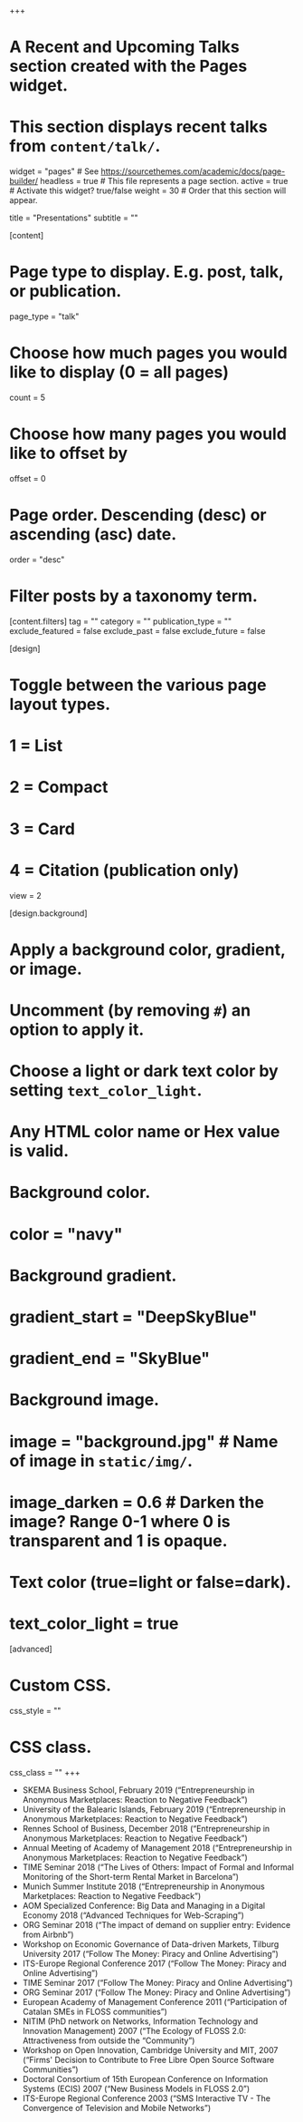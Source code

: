 +++
# A Recent and Upcoming Talks section created with the Pages widget.
# This section displays recent talks from `content/talk/`.

widget = "pages"  # See https://sourcethemes.com/academic/docs/page-builder/
headless = true  # This file represents a page section.
active = true  # Activate this widget? true/false
weight = 30  # Order that this section will appear.

title = "Presentations"
subtitle = ""

[content]
  # Page type to display. E.g. post, talk, or publication.
  page_type = "talk"
  
  # Choose how much pages you would like to display (0 = all pages)
  count = 5
  
  # Choose how many pages you would like to offset by
  offset = 0

  # Page order. Descending (desc) or ascending (asc) date.
  order = "desc"

  # Filter posts by a taxonomy term.
  [content.filters]
    tag = ""
    category = ""
    publication_type = ""
    exclude_featured = false
    exclude_past = false
    exclude_future = false
    
[design]
  # Toggle between the various page layout types.
  #   1 = List
  #   2 = Compact
  #   3 = Card
  #   4 = Citation (publication only)
  view = 2
  
[design.background]
  # Apply a background color, gradient, or image.
  #   Uncomment (by removing `#`) an option to apply it.
  #   Choose a light or dark text color by setting `text_color_light`.
  #   Any HTML color name or Hex value is valid.

  # Background color.
  # color = "navy"
  
  # Background gradient.
  # gradient_start = "DeepSkyBlue"
  # gradient_end = "SkyBlue"
  
  # Background image.
  # image = "background.jpg"  # Name of image in `static/img/`.
  # image_darken = 0.6  # Darken the image? Range 0-1 where 0 is transparent and 1 is opaque.

  # Text color (true=light or false=dark).
  # text_color_light = true  
  
[advanced]
 # Custom CSS. 
 css_style = ""
 
 # CSS class.
 css_class = ""
+++

- SKEMA Business School, February 2019 (“Entrepreneurship in Anonymous Marketplaces: Reaction to Negative Feedback”)
- University of the Balearic Islands, February 2019 (“Entrepreneurship in Anonymous Marketplaces: Reaction to Negative Feedback”)
- Rennes School of Business,  December 2018 (“Entrepreneurship in Anonymous Marketplaces: Reaction to Negative Feedback”)
- Annual Meeting of Academy of Management 2018 (“Entrepreneurship in Anonymous Marketplaces: Reaction to Negative Feedback”)
- TIME Seminar 2018 (“The Lives of Others: Impact of Formal and Informal Monitoring of the Short-term Rental Market in Barcelona”)
- Munich Summer Institute 2018 (“Entrepreneurship in Anonymous Marketplaces: Reaction to Negative Feedback”)
- AOM Specialized Conference: Big Data and Managing in a Digital Economy 2018 (“Advanced Techniques for Web-Scraping”)
- ORG Seminar 2018 (“The impact of demand on supplier entry: Evidence from Airbnb”)
- Workshop on Economic Governance of Data-driven Markets, Tilburg University 2017 (“Follow The Money: Piracy and Online Advertising”)
- ITS-Europe Regional Conference 2017 (“Follow The Money: Piracy and Online Advertising”)
- TIME Seminar 2017 (“Follow The Money: Piracy and Online Advertising”)
- ORG Seminar 2017 (“Follow The Money: Piracy and Online Advertising”)
- European Academy of Management Conference 2011 (“Participation of Catalan SMEs in FLOSS communities”)
- NITIM (PhD network on Networks, Information Technology and Innovation Management) 2007 (“The Ecology of FLOSS 2.0: Attractiveness from outside the “Community”)
- Workshop on Open Innovation, Cambridge University and MIT, 2007 (“Firms' Decision to Contribute to Free Libre Open Source Software Communities”)
- Doctoral Consortium of 15th European Conference on Information Systems (ECIS) 2007 (“New Business Models in FLOSS 2.0”)
- ITS-Europe Regional Conference 2003 (“SMS Interactive TV - The Convergence of Television and Mobile Networks”)
